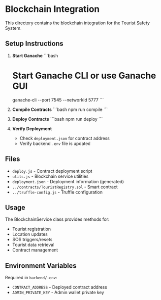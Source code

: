 # Blockchain Integration

This directory contains the blockchain integration for the Tourist Safety System.

## Setup Instructions

1. **Start Ganache**
   \`\`\`bash
   # Start Ganache CLI or use Ganache GUI
   ganache-cli --port 7545 --networkId 5777
   \`\`\`

2. **Compile Contracts**
   \`\`\`bash
   npm run compile
   \`\`\`

3. **Deploy Contracts**
   \`\`\`bash
   npm run deploy
   \`\`\`

4. **Verify Deployment**
   - Check `deployment.json` for contract address
   - Verify backend `.env` file is updated

## Files

- `deploy.js` - Contract deployment script
- `utils.js` - Blockchain service utilities
- `deployment.json` - Deployment information (generated)
- `../contracts/TouristRegistry.sol` - Smart contract
- `../truffle-config.js` - Truffle configuration

## Usage

The BlockchainService class provides methods for:
- Tourist registration
- Location updates
- SOS triggers/resets
- Tourist data retrieval
- Contract management

## Environment Variables

Required in `backend/.env`:
- `CONTRACT_ADDRESS` - Deployed contract address
- `ADMIN_PRIVATE_KEY` - Admin wallet private key
